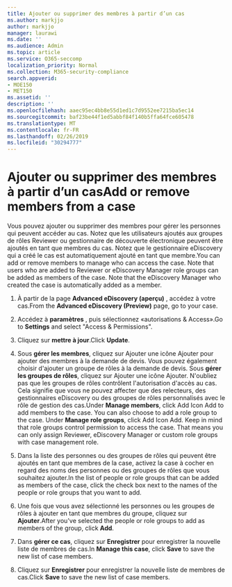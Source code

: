 ```yaml
---
title: Ajouter ou supprimer des membres à partir d’un cas
ms.author: markjjo
author: markjjo
manager: laurawi
ms.date: ''
ms.audience: Admin
ms.topic: article
ms.service: O365-seccomp
localization_priority: Normal
ms.collection: M365-security-compliance
search.appverid:
- MOE150
- MET150
ms.assetid: ''
description: ''
ms.openlocfilehash: aaec95ec4bb8e55d1ed1c7d9552ee7215ba5ec14
ms.sourcegitcommit: baf23be44f1ed5abbf84f140b5ffa64fce605478
ms.translationtype: MT
ms.contentlocale: fr-FR
ms.lasthandoff: 02/26/2019
ms.locfileid: "30294777"
---
```

# <a name="add-or-remove-members-from-a-case"></a><span data-ttu-id="ea1fe-102">Ajouter ou supprimer des membres à partir d’un cas</span><span class="sxs-lookup"><span data-stu-id="ea1fe-102">Add or remove members from a case</span></span>

<span data-ttu-id="ea1fe-p101">Vous pouvez ajouter ou supprimer des membres pour gérer les personnes qui peuvent accéder au cas. Notez que les utilisateurs ajoutés aux groupes de rôles Reviewer ou gestionnaire de découverte électronique peuvent être ajoutés en tant que membres du cas. Notez que le gestionnaire eDiscovery qui a créé le cas est automatiquement ajouté en tant que membre.</span><span class="sxs-lookup"><span data-stu-id="ea1fe-p101">You can add or remove members to manage who can access the case. Note that users who are added to Reviewer or eDiscovery Manager role groups can be added as members of the case. Note that the eDiscovery Manager who created the case is automatically added as a member.</span></span>

1. <span data-ttu-id="ea1fe-106">À partir de la page **Advanced eDiscovery (aperçu)** , accédez à votre cas.</span><span class="sxs-lookup"><span data-stu-id="ea1fe-106">From the **Advanced eDiscovery (Preview)** page, go to your case.</span></span>

2. <span data-ttu-id="ea1fe-107">Accédez à **paramètres** , puis sélectionnez «autorisations & Access».</span><span class="sxs-lookup"><span data-stu-id="ea1fe-107">Go to **Settings** and select "Access & Permissions".</span></span>
 
3. <span data-ttu-id="ea1fe-108">Cliquez sur **mettre à jour**.</span><span class="sxs-lookup"><span data-stu-id="ea1fe-108">Click **Update**.</span></span>
 
4. <span data-ttu-id="ea1fe-p102">Sous **gérer les membres**, cliquez sur Ajouter une icône Ajouter pour ajouter des membres à la demande de devis. Vous pouvez également choisir d'ajouter un groupe de rôles à la demande de devis. Sous **gérer les groupes de rôles**, cliquez sur Ajouter une icône Ajouter.  N'oubliez pas que les groupes de rôles contrôlent l'autorisation d'accès au cas. Cela signifie que vous ne pouvez affecter que des relecteurs, des gestionnaires eDiscovery ou des groupes de rôles personnalisés avec le rôle de gestion des cas.</span><span class="sxs-lookup"><span data-stu-id="ea1fe-p102">Under **Manage members**, click Add Icon Add to add members to the case. You can also choose to add a role group to the case. Under **Manage role groups**, click Add Icon Add.  Keep in mind that role groups control permission to access the case. That means you can only assign Reviewer, eDiscovery Manager or custom role groups with case management role.</span></span>
 
5. <span data-ttu-id="ea1fe-114">Dans la liste des personnes ou des groupes de rôles qui peuvent être ajoutés en tant que membres de la case, activez la case à cocher en regard des noms des personnes ou des groupes de rôles que vous souhaitez ajouter.</span><span class="sxs-lookup"><span data-stu-id="ea1fe-114">In the list of people or role groups that can be added as members of the case, click the check box next to the names of the people or role groups that you want to add.</span></span>

6. <span data-ttu-id="ea1fe-115">Une fois que vous avez sélectionné les personnes ou les groupes de rôles à ajouter en tant que membres du groupe, cliquez sur **Ajouter**.</span><span class="sxs-lookup"><span data-stu-id="ea1fe-115">After you've selected the people or role groups to add as members of the group, click **Add**.</span></span>

7. <span data-ttu-id="ea1fe-116">Dans **gérer ce cas**, cliquez sur **Enregistrer** pour enregistrer la nouvelle liste de membres de cas.</span><span class="sxs-lookup"><span data-stu-id="ea1fe-116">In **Manage this case**, click **Save** to save the new list of case members.</span></span>

8. <span data-ttu-id="ea1fe-117">Cliquez sur **Enregistrer** pour enregistrer la nouvelle liste de membres de cas.</span><span class="sxs-lookup"><span data-stu-id="ea1fe-117">Click **Save** to save the new list of case members.</span></span>
